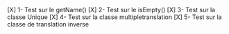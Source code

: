 [X] 1- Test sur le getName()
[X] 2- Test sur le isEmpty()
[X] 3- Test sur la classe Unique
[X] 4- Test sur la classe multipletranslation
[X] 5- Test sur la classe de translation inverse
